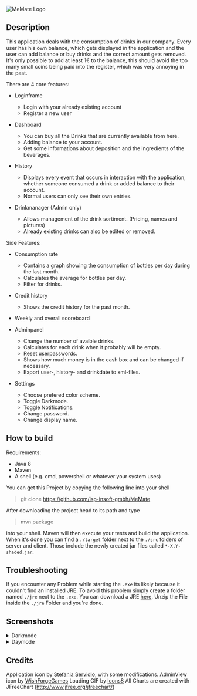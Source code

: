 ![MeMate Logo](https://i.imgur.com/HohmXqd.png)

## Description

This application deals with the consumption of drinks in our company.
Every user has his own balance, which gets displayed in the application 
and the user can add balance or buy drinks and the correct amount gets removed.
It's only possible to add at least 1€ to the balance, this should avoid 
the too many small coins being paid into the register, which was very
annoying in the past.

There are 4 core features:

* Loginframe
  * Login with your already existing account
  * Register a new user

* Dashboard
  * You can buy all the Drinks that are currently available from here.
  * Adding balance to your account.
  * Get some informations about deposition and the ingredients of the beverages.

* History
  * Displays every event that occurs in interaction with the application, 
	whether someone consumed a drink or added balance to their account.
  * Normal users can only see their own entries.

* Drinkmanager (Admin only)
  * Allows management of the drink sortiment. (Pricing, names and pictures)
  * Already existing drinks can also be edited or removed.
  
Side Features:

* Consumption rate
  * Contains a graph showing the consumption of bottles per day during the last month.
  * Calculates the average for bottles per day.
  * Filter for drinks.
  
* Credit history
  * Shows the credit history for the past month.

* Weekly and overall scoreboard

* Adminpanel
  * Change the number of avaible drinks.
  * Calculates for each drink when it probably will be empty.
  * Reset userpasswords.
  * Shows how much money is in the cash box and can be changed if necessary.
  * Export user-, history- and drinkdate to xml-files.
  
* Settings
  * Choose prefered color scheme.
  * Toggle Darkmode.
  * Toggle Notifications.
  * Change password.
  * Change display name.


## How to build

Requirements:
* Java 8
* Maven
* A shell (e.g. cmd, powershell or whatever your system uses)

You can get this Project by copying the following line into your shell 
> git clone https://github.com/isp-insoft-gmbh/MeMate

After downloading the project head to its path and type
> mvn package

into your shell. Maven will then execute your tests and build the application.
When it's done you can find a `./target` folder next to the `./src` folders
of server and client. Those include the newly created jar files called
`*-X.Y-shaded.jar`.

## Troubleshooting

If you encounter any Problem while starting the `.exe` its likely because it couldn't find an installed JRE.
To avoid this problem simply create a folder named `./jre` next to the `.exe`.
You can download a JRE [here](https://github.com/ojdkbuild/ojdkbuild/releases/download/java-1.8.0-openjdk-1.8.0.242-1.b08/java-1.8.0-openjdk-jre-1.8.0.242-1.b08.ojdkbuild.windows.x86_64.zip). Unzip the File inside the `./jre` Folder and you're done. 

## Screenshots
<details>
<summary>
Darkmode
</summary>
<details>
<summary>
Dashboard
</summary>	
	
![Dashboard_Darkmode](https://i.imgur.com/MfXdZ7x.png)	
	
</details>
<details>
<summary>
History
</summary>	
	
![History_Darkmode](https://i.imgur.com/ZeTXwoX.png)	
	
</details>
<details>
<summary>
Consumptionrate
</summary>	
	
![Consumptionrate_Darkmode](https://i.imgur.com/RPXrAjb.png)	
	
</details>
<details>
<summary>
Drinkmanager
</summary>	
	
![Drinkmanager_Darkmode](https://i.imgur.com/E4kdCu3.png)	
	
</details>
</details>



<details>
<summary>
Daymode
</summary>
<details>
<summary>
Dashboard
</summary>	
	
![Dashboard_Daymode](https://i.imgur.com/9Qx41Pn.png)	
	
</details>
<details>
<summary>
History
</summary>	
	
![History_Daymode](https://i.imgur.com/GZhZPPa.png)	
	
</details>
<details>
<summary>
Consumptionrate
</summary>	
	
![Consumptionrate_Daymode](https://i.imgur.com/pbOHEXK.png)	
	
</details>
<details>
<summary>
Drinkmanager
</summary>	
	
![Drinkmanager_Daymode](https://i.imgur.com/UXtCp00.png)
	
</details>
</details>
	

## Credits
Application icon by [Stefania Servidio](https://www.graficheria.it/), with some modifications.
AdminView icon by [WishForgeGames](www.wishforge.games)
Loading GIF by [Icons8](https://icons8.com/preloaders/)
All Charts are created with JFreeChart (http://www.jfree.org/jfreechart/)
